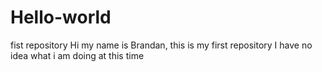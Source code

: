 Hello-world
===========

fist repository
Hi my name is Brandan, this is my first repository 
I have no idea what i am doing at this time 
